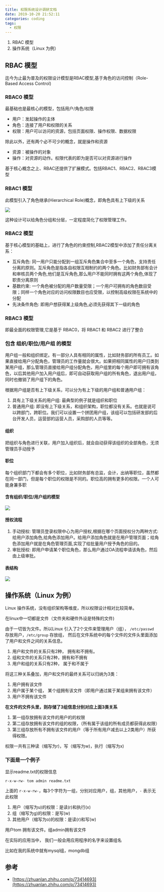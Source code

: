 ```yaml
---
title: 权限系统设计调研文档
date: 2019-10-20 21:52:11
categories: coding
tags:
  - 权限
---
```


1. RBAC 模型
2. 操作系统（Linux 为例）

<!--more-->

##  RBAC 模型

迄今为止最为普及的权限设计模型是RBAC模型,基于角色的访问控制（Role-Based Access Control)

### RBAC0 模型

最基础也是最核心的模型，包括用户/角色/权限

* 用户：发起操作的主体
* 角色：连接了用户和权限的关系
* 权限：用户可以访问的资源，包括页面权限、操作权限、数据权限

除此以外，还有两个必不可少的概念，就是操作和资源

* 资源：被操作的对象
* 操作：对资源的动作。权限代表的即为是否可以对资源进行操作

基于核心概念之上、RBAC还提供了扩展模式。包括RBAC1、RBAC2、RBAC3模型

### RBAC1 模型

此模型引入了角色继承(Hierarchical Role)概念，即角色具有上下级的关系

![](https://pic4.zhimg.com/80/v2-f8b10edf44e802639784e68925fab31f_hd.jpg)

这种设计可以给角色分组和分层，一定程度简化了权限管理工作。

### RBAC2 模型

基于核心模型的基础上，进行了角色的约束控制,RBAC2模型中添加了责任分离关系：

* 互斥角色: 同一用户只能分配到一组互斥角色集合中至多一个角色，支持责任分离的原则。互斥角色是指各自权限互相制约的两个角色。比如财务部有会计和审核员两个角色,他们是互斥角色,那么用户不能同时拥有这两个角色,体现了职责分离原则
* 基数约束: 一个角色被分配的用户数量受限；一个用户可拥有的角色数目受限；同样一个角色对应的访问权限数目也应受限，以控制高级权限在系统中的分配
* 先决条件角色: 即用户想获得某上级角色,必须先获得其下一级的角色

### RBAC3 模型

即最全面的权限管理,它是基于 RBAC0，将 RBAC1 和 RBAC2 进行了整合

### 包含 组织/职位/用户组 的模型

用户组一般和组织绑定。有一部分人具有相同的属性，比如财务部的所有员工。如果直接给用户分配角色，管理员的工作量就会很大。如果把相同属性的用户归类到某用户组，那么管理员直接给用户组分配角色，用户组里的每个用户即可拥有该角色，以后其他用户加入用户组后，即可自动获取用户组的所有角色，退出用户组，同时也撤销了用户组下的角色。

根据用户组是否有上下级关系，可以分为有上下级的用户组和普通用户组：

1. 具有上下级关系的用户组: 最典型的例子就是组织和职位
2. 普通用户组: 即没有上下级关系，和组织架构，职位都没有关系。也就是说可以跨部门，跨职位。我们可以设置一个拼团用户组，该组可以包括研发部的后台开发人员，运营部的运营人员，采购部的人员等等。

#### 组织

把组织与角色进行关联，用户加入组织后，就会自动获得该组织的全部角色，无须管理员手动授予

#### 职位

每个组织部门下都会有多个职位，比如财务部有总监，会计，出纳等职位，虽然都在同一部门，但是每个职位的权限是不同的。职位高的拥有更多的权限。一个人可能身兼多职


#### 含有组织/职位/用户组的模型

![](https://pic2.zhimg.com/80/v2-849b1bc8476e6f28353800a4cdf5b289_hd.jpg)

#### 授权流程

1. 手动授权: 管理员登录权限中心为用户授权,根据在哪个页面授权分为两种方式:给用户添加角色,给角色添加用户。给用户添加角色就是在用户管理页面；给角色添加用户就是在角色管理页面,实现了给批量用户授予角色的目的。
2. 审批授权: 即用户申请某个职位角色，那么用户通过OA流程申请该角色，然后由上级审批。

#### 表结构

![](https://pic1.zhimg.com/80/v2-454a01f62f5707232d13736f4e88ca28_hd.jpg)

## 操作系统（Linux 为例）

Linux 操作系统，没有组织架构等维度，所以权限设计相对比较简单。

在linux中一切都是文件（文件夹和硬件外设是特殊的文件)

由于一切皆为文件。所以Linux 引入了2个文件来管理用户（组）， `/etc/passwd` 存放用户，`/etc/group` 存放组， 然后在文件系统中的每个文件的文件头里面添加了用户和文件之间的关系信息。

1. 用户和文件的关系只有2种， 拥有和不拥有。
2. 组和文件的关系只有2种，拥有和不拥有
3. 用户和组的关系只有2种， 属于和不属于


将这三种关系叠加，用户和文件的最终关系可以归纳为3类：

1. 用户拥有该文件
2. 用户属于某个组， 某个组拥有该文件（即用户通过属于某组来拥有该文件）
3. 用户不拥有该文件

**在文件的文件头里，则存储了3组信息分别对应上面3类关系**

1. 第一组存放拥有该文件的用户的的权限
2. 第二组存放拥有该文件的组的权限，（所有属于该组的所有成员都获得此权限）
3. 第三组存放所有不拥有该文件的用户（等于所有用户减去以上2类用户）所获得权限。

权限一共有三种读（缩写为r)，写（缩写为w)，执行（缩写为x)

### 下面是一个例子

显示readme.txt的权限信息

`r-x-w-rw- tom admin readme.txt`

上面的 `r-x-w-rw-`，每3个字符为一组，分别对应用户，组，其他用户，`-` 表示无此权限

1. 用户（缩写为u)的权限：是读(r)和执行(x)
2. 组（缩写为g)的权限：是写(w)
3. 其他用户（缩写为o)的权限：是读(r)和写(w)

用户tom 拥有该文件。组admin拥有该文件

在实际的应用当中， 我们一般会用应用程序的名字来设置组名

比如在我的系统中就有mysql组，mongdb组

## 参考

* [https://zhuanlan.zhihu.com/p/73414693](https://zhuanlan.zhihu.com/p/73414693)